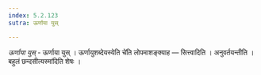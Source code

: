 ```yaml
---
index: 5.2.123
sutra: ऊर्णाया युस्

---
```

_ऊर्णाया युस्_ - ऊर्णाया युस् । ऊर्णायुशब्देयस्येति चे॑ति लोपमाशङ्क्याह — सित्त्वादिति । अनुवर्तयन्तीति ।बहुलं छन्दसीत्यस्मा॑दिति शेषः । 